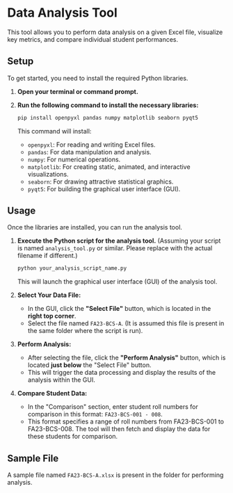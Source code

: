 # Data Analysis Tool

This tool allows you to perform data analysis on a given Excel file, visualize key metrics, and compare individual student performances.

## Setup

To get started, you need to install the required Python libraries.

1.  **Open your terminal or command prompt.**

2.  **Run the following command to install the necessary libraries:**

    ```bash
    pip install openpyxl pandas numpy matplotlib seaborn pyqt5
    ```

    This command will install:
    * `openpyxl`: For reading and writing Excel files.
    * `pandas`: For data manipulation and analysis.
    * `numpy`: For numerical operations.
    * `matplotlib`: For creating static, animated, and interactive visualizations.
    * `seaborn`: For drawing attractive statistical graphics.
    * `pyqt5`: For building the graphical user interface (GUI).

## Usage

Once the libraries are installed, you can run the analysis tool.

1.  **Execute the Python script for the analysis tool.** (Assuming your script is named `analysis_tool.py` or similar. Please replace with the actual filename if different.)

    ```bash
    python your_analysis_script_name.py
    ```

    This will launch the graphical user interface (GUI) of the analysis tool.

2.  **Select Your Data File:**
    * In the GUI, click the **"Select File"** button, which is located in the **right top corner**.
    * Select the file named `FA23-BCS-A`. (It is assumed this file is present in the same folder where the script is run).

3.  **Perform Analysis:**
    * After selecting the file, click the **"Perform Analysis"** button, which is located **just below** the "Select File" button.
    * This will trigger the data processing and display the results of the analysis within the GUI.

4.  **Compare Student Data:**
    * In the "Comparison" section, enter student roll numbers for comparison in this format: `FA23-BCS-001 - 008`.
    * This format specifies a range of roll numbers from FA23-BCS-001 to FA23-BCS-008. The tool will then fetch and display the data for these students for comparison.

## Sample File

A sample file named `FA23-BCS-A.xlsx` is present in the folder for performing analysis.